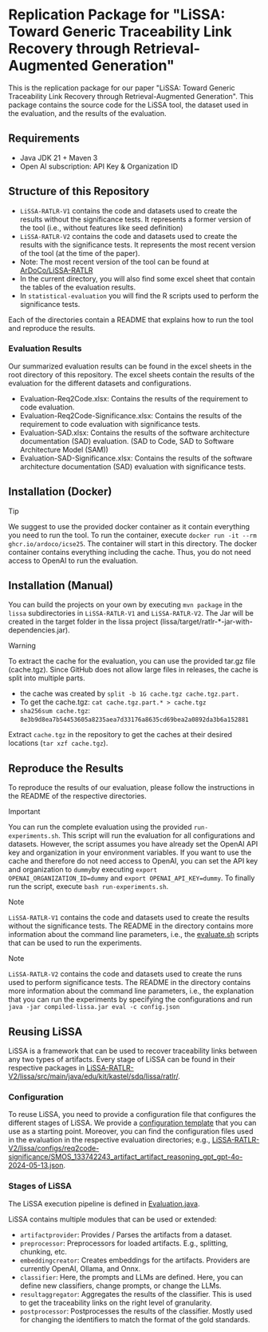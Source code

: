 
# Replication Package for "LiSSA: Toward Generic Traceability Link Recovery through Retrieval-Augmented Generation"
This is the replication package for our paper "LiSSA: Toward Generic Traceability Link Recovery through Retrieval-Augmented Generation". This package contains the source code for the LiSSA tool, the dataset used in the evaluation, and the results of the evaluation.

## Requirements
- Java JDK 21 + Maven 3
- Open AI subscription: API Key & Organization ID

## Structure of this Repository
* `LiSSA-RATLR-V1` contains the code and datasets used to create the results without the significance tests. It represents a former version of the tool (i.e., without features like seed definition)
* `LiSSA-RATLR-V2` contains the code and datasets used to create the results with the significance tests. It represents the most recent version of the tool (at the time of the paper).
* Note: The most recent version of the tool can be found at [ArDoCo/LiSSA-RATLR](https://github.com/ArDoCo/LiSSA-RATLR)
* In the current directory, you will also find some excel sheet that contain the tables of the evaluation results.
* In `statistical-evaluation` you will find the R scripts used to perform the significance tests.


Each of the directories contain a README that explains how to run the tool and reproduce the results.

### Evaluation Results
Our summarized evaluation results can be found in the excel sheets in the root directory of this repository. The excel sheets contain the results of the evaluation for the different datasets and configurations.

* Evaluation-Req2Code.xlsx: Contains the results of the requirement to code evaluation.
* Evaluation-Req2Code-Significance.xlsx: Contains the results of the requirement to code evaluation with significance tests.
* Evaluation-SAD.xlsx: Contains the results of the software architecture documentation (SAD) evaluation. (SAD to Code, SAD to Software Architecture Model (SAM))
* Evaluation-SAD-Significance.xlsx: Contains the results of the software architecture documentation (SAD) evaluation with significance tests.

## Installation (Docker)
> [!TIP]
> We suggest to use the provided docker container as it contain everything you need to run the tool. To run the container, execute `docker run -it --rm ghcr.io/ardoco/icse25`. The container will start in this directory.
> The docker container contains everything including the cache.
> Thus, you do not need access to OpenAI to run the evaluation.

## Installation (Manual)
You can build the projects on your own by executing `mvn package` in the `lissa` subdirectories in `LiSSA-RATLR-V1` and `LiSSA-RATLR-V2`. The Jar will be created in the target folder in the lissa project (lissa/target/ratlr-*-jar-with-dependencies.jar).

> [!WARNING]
> To extract the cache for the evaluation, you can use the provided tar.gz file (cache.tgz).
> Since GitHub does not allow large files in releases, the cache is split into multiple parts.
> * the cache was created by `split -b 1G cache.tgz cache.tgz.part.`
> * To get the cache.tgz: `cat cache.tgz.part.* > cache.tgz`
> * `sha256sum cache.tgz`: `8e3b9d8ea7b54453605a8235aea7d33176a8635cd69bea2a0892da3b6a152881`
> 
> Extract `cache.tgz` in the repository to get the caches at their desired locations (`tar xzf cache.tgz`).


## Reproduce the Results
To reproduce the results of our evaluation, please follow the instructions in the README of the respective directories.

> [!IMPORTANT]
> You can run the complete evaluation using the provided `run-experiments.sh`.
> This script will run the evaluation for all configurations and datasets.
> However, the script assumes you have already set the OpenAI API key and organization in your environment variables.
> If you want to use the cache and therefore do not need access to OpenAI, you can set the API key and organization to `dummy`by executing `export OPENAI_ORGANIZATION_ID=dummy` and `export OPENAI_API_KEY=dummy`.
> To finally run the script, execute `bash run-experiments.sh`.

> [!NOTE]
> `LiSSA-RATLR-V1` contains the code and datasets used to create the results without the significance tests.
> The README in the directory contains more information about the command line parameters, i.e., the [evaluate.sh](https://github.com/ArDoCo/ReplicationPackage-ICSE25_LiSSA-Toward-Generic-Traceability-Link-Recovery-through-RAG/blob/main/LiSSA-RATLR-V1/evaluation/smos/evaluate.sh) scripts that can be used to run the experiments.


> [!NOTE]
> `LiSSA-RATLR-V2` contains the code and datasets used to create the runs used to perform significance tests.
> The README in the directory contains more information about the command line parameters, i.e., the explanation that you can run the experiments by specifying the configurations and run `java -jar compiled-lissa.jar eval -c config.json`


## Reusing LiSSA
LiSSA is a framework that can be used to recover traceability links between any two types of artifacts.
Every stage of LiSSA can be found in their respective packages in [LiSSA-RATLR-V2/lissa/src/main/java/edu/kit/kastel/sdq/lissa/ratlr/](LiSSA-RATLR-V2/lissa/src/main/java/edu/kit/kastel/sdq/lissa/ratlr/).

### Configuration
To reuse LiSSA, you need to provide a configuration file that configures the different stages of LiSSA.
We provide a [configuration template](LiSSA-RATLR-V2/lissa/config-template.json) that you can use as a starting point. Moreover, you can find the configuration files used in the evaluation in the respective evaluation directories; e.g., [LiSSA-RATLR-V2/lissa/configs/req2code-significance/SMOS_133742243_artifact_artifact_reasoning_gpt_gpt-4o-2024-05-13.json](LiSSA-RATLR-V2/lissa/configs/req2code-significance/SMOS_133742243_artifact_artifact_reasoning_gpt_gpt-4o-2024-05-13.json).

### Stages of LiSSA
The LiSSA execution pipeline is defined in [Evaluation.java](LiSSA-RATLR-V2/lissa/src/main/java/edu/kit/kastel/sdq/lissa/ratlr/Evaluation.java).

LiSSA contains multiple modules that can be used or extended:

* `artifactprovider`: Provides / Parses the artifacts from a dataset.
* `preprocessor`: Preprocessors for loaded artifacts. E.g., splitting, chunking, etc.
* `embeddingcreator`: Creates embeddings for the artifacts. Providers are currently OpenAI, Ollama, and Onnx.
* `classifier`: Here, the prompts and LLMs are defined. Here, you can define new classifiers, change prompts, or change the LLMs.
* `resultaggregator`: Aggregates the results of the classifier. This is used to get the traceability links on the right level of granularity.
* `postprocessor`: Postprocesses the results of the classifier. Mostly used for changing the identifiers to match the format of the gold standards.
